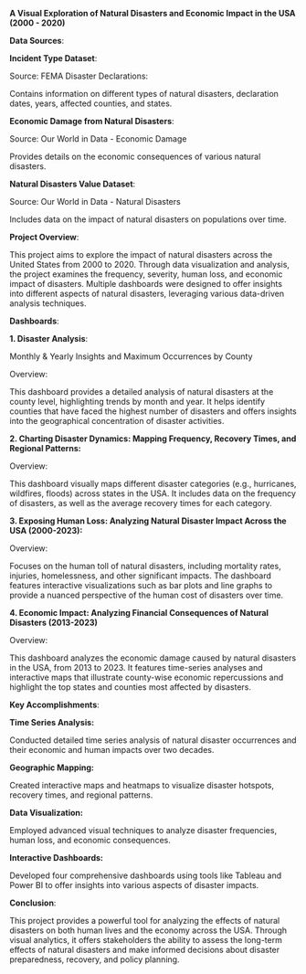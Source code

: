 
**A Visual Exploration of Natural Disasters and Economic Impact in the USA (2000 - 2020)**

**Data Sources**:

**Incident Type Dataset**:

Source: FEMA Disaster Declarations:

Contains information on different types of natural disasters, declaration dates, years, affected counties, and states.

**Economic Damage from Natural Disasters**:

Source: Our World in Data - Economic Damage

Provides details on the economic consequences of various natural disasters.

**Natural Disasters Value Dataset**:

Source: Our World in Data - Natural Disasters

Includes data on the impact of natural disasters on populations over time.

**Project Overview**:

This project aims to explore the impact of natural disasters across the United States from 2000 to 2020. Through data visualization and analysis, the project examines the frequency, severity, human loss, and economic impact of disasters. Multiple dashboards were designed to offer insights into different aspects of natural disasters, leveraging various data-driven analysis techniques.

**Dashboards**:

**1. Disaster Analysis**:

Monthly & Yearly Insights and Maximum Occurrences by County
    
Overview: 

This dashboard provides a detailed analysis of natural disasters at the county level, highlighting trends by month and year. It helps identify counties that have faced the highest number of disasters and offers insights into the geographical concentration of disaster activities.

**2. Charting Disaster Dynamics: Mapping Frequency, Recovery Times, and Regional Patterns:**

Overview: 

This dashboard visually maps different disaster categories (e.g., hurricanes, wildfires, floods) across states in the USA. It includes data on the frequency of disasters, as well as the average recovery times for each category.

**3. Exposing Human Loss: Analyzing Natural Disaster Impact Across the USA (2000-2023):**

Overview: 

Focuses on the human toll of natural disasters, including mortality rates, injuries, homelessness, and other significant impacts. The dashboard features interactive visualizations such as bar plots and line graphs to provide a nuanced perspective of the human cost of disasters over time.

**4. Economic Impact: Analyzing Financial Consequences of Natural Disasters (2013-2023)**

Overview: 

This dashboard analyzes the economic damage caused by natural disasters in the USA, from 2013 to 2023. It features time-series analyses and interactive maps that illustrate county-wise economic repercussions and highlight the top states and counties most affected by disasters.

**Key Accomplishments**:

**Time Series Analysis:**

Conducted detailed time series analysis of natural disaster occurrences and their economic and human impacts over two decades.

**Geographic Mapping:**

Created interactive maps and heatmaps to visualize disaster hotspots, recovery times, and regional patterns.

**Data Visualization:**

Employed advanced visual techniques to analyze disaster frequencies, human loss, and economic consequences.

**Interactive Dashboards:**

Developed four comprehensive dashboards using tools like Tableau and Power BI to offer insights into various aspects of disaster impacts.

**Conclusion**:

This project provides a powerful tool for analyzing the effects of natural disasters on both human lives and the economy across the USA. Through visual analytics, it offers stakeholders the ability to assess the long-term effects of natural disasters and make informed decisions about disaster preparedness, recovery, and policy planning.
